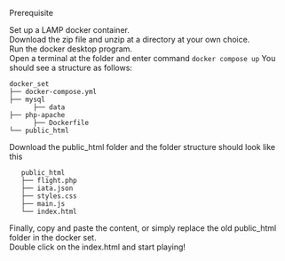 Prerequisite

Set up a LAMP docker container.
<br>
Download the zip file and unzip at a directory at your own choice.
<br>
Run the docker desktop program.\
Open a terminal at the folder and enter command ```docker compose up```
You should see a structure as follows:
```
docker_set
├── docker-compose.yml
├── mysql
      ├── data
├── php-apache
      ├── Dockerfile
└── public_html
```    
Download the public_html folder and the folder structure should look like this
```
   public_html
   ├── flight.php
   ├── iata.json
   ├── styles.css
   ├── main.js
   └── index.html
```
Finally, copy and paste the content, or simply replace the old public_html folder in the docker set.\
Double click on the index.html and start playing!
